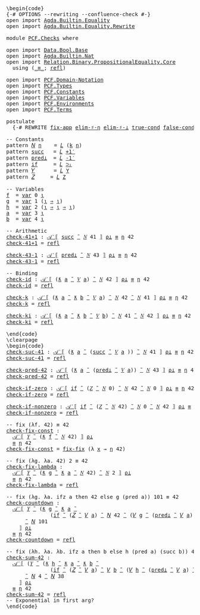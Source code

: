 <pre class="Agda"><a id="1" class="Markup">\begin{code}</a>
<a id="14" class="Symbol">{-#</a> <a id="18" class="Keyword">OPTIONS</a> <a id="26" class="Pragma">--rewriting</a> <a id="38" class="Pragma">--confluence-check</a> <a id="57" class="Symbol">#-}</a>
<a id="61" class="Keyword">open</a> <a id="66" class="Keyword">import</a> <a id="73" href="Agda.Builtin.Equality.html" class="Module">Agda.Builtin.Equality</a>
<a id="95" class="Keyword">open</a> <a id="100" class="Keyword">import</a> <a id="107" href="Agda.Builtin.Equality.Rewrite.html" class="Module">Agda.Builtin.Equality.Rewrite</a>

<a id="138" class="Keyword">module</a> <a id="145" href="PCF.Checks.html" class="Module">PCF.Checks</a> <a id="156" class="Keyword">where</a>

<a id="163" class="Keyword">open</a> <a id="168" class="Keyword">import</a> <a id="175" href="Data.Bool.Base.html" class="Module">Data.Bool.Base</a> 
<a id="191" class="Keyword">open</a> <a id="196" class="Keyword">import</a> <a id="203" href="Agda.Builtin.Nat.html" class="Module">Agda.Builtin.Nat</a>
<a id="220" class="Keyword">open</a> <a id="225" class="Keyword">import</a> <a id="232" href="Relation.Binary.PropositionalEquality.Core.html" class="Module">Relation.Binary.PropositionalEquality.Core</a>
  <a id="277" class="Keyword">using</a> <a id="283" class="Symbol">(</a><a id="284" href="Agda.Builtin.Equality.html#150" class="Datatype Operator">_≡_</a><a id="287" class="Symbol">;</a> <a id="289" href="Agda.Builtin.Equality.html#207" class="InductiveConstructor">refl</a><a id="293" class="Symbol">)</a>

<a id="296" class="Keyword">open</a> <a id="301" class="Keyword">import</a> <a id="308" href="PCF.Domain-Notation.html" class="Module">PCF.Domain-Notation</a>
<a id="328" class="Keyword">open</a> <a id="333" class="Keyword">import</a> <a id="340" href="PCF.Types.html" class="Module">PCF.Types</a>
<a id="350" class="Keyword">open</a> <a id="355" class="Keyword">import</a> <a id="362" href="PCF.Constants.html" class="Module">PCF.Constants</a>
<a id="376" class="Keyword">open</a> <a id="381" class="Keyword">import</a> <a id="388" href="PCF.Variables.html" class="Module">PCF.Variables</a>
<a id="402" class="Keyword">open</a> <a id="407" class="Keyword">import</a> <a id="414" href="PCF.Environments.html" class="Module">PCF.Environments</a>
<a id="431" class="Keyword">open</a> <a id="436" class="Keyword">import</a> <a id="443" href="PCF.Terms.html" class="Module">PCF.Terms</a>

<a id="454" class="Keyword">postulate</a>
  <a id="466" class="Symbol">{-#</a> <a id="470" class="Keyword">REWRITE</a> <a id="478" href="PCF.Domain-Notation.html#422" class="Postulate">fix-app</a> <a id="486" href="PCF.Domain-Notation.html#681" class="Postulate">elim-♯-η</a> <a id="495" href="PCF.Domain-Notation.html#760" class="Postulate">elim-♯-⊥</a> <a id="504" href="PCF.Domain-Notation.html#1101" class="Postulate">true-cond</a> <a id="514" href="PCF.Domain-Notation.html#1164" class="Postulate">false-cond</a> <a id="525" class="Symbol">#-}</a> 

<a id="531" class="Comment">-- Constants</a>
<a id="544" class="Keyword">pattern</a> <a id="𝑁"></a><a id="552" href="PCF.Checks.html#552" class="InductiveConstructor">𝑁</a> <a id="554" href="PCF.Checks.html#566" class="Bound">n</a>    <a id="559" class="Symbol">=</a> <a id="561" href="PCF.Terms.html#348" class="InductiveConstructor">𝐿</a> <a id="563" class="Symbol">(</a><a id="564" href="PCF.Constants.html#447" class="InductiveConstructor">k</a> <a id="566" href="PCF.Checks.html#566" class="Bound">n</a><a id="567" class="Symbol">)</a>
<a id="569" class="Keyword">pattern</a> <a id="succ"></a><a id="577" href="PCF.Checks.html#577" class="InductiveConstructor">succ</a>   <a id="584" class="Symbol">=</a> <a id="586" href="PCF.Terms.html#348" class="InductiveConstructor">𝐿</a> <a id="588" href="PCF.Constants.html#471" class="InductiveConstructor">+1′</a>
<a id="592" class="Keyword">pattern</a> <a id="pred⊥"></a><a id="600" href="PCF.Checks.html#600" class="InductiveConstructor">pred⊥</a>  <a id="607" class="Symbol">=</a> <a id="609" href="PCF.Terms.html#348" class="InductiveConstructor">𝐿</a> <a id="611" href="PCF.Constants.html#489" class="InductiveConstructor">-1′</a>
<a id="615" class="Keyword">pattern</a> <a id="if"></a><a id="623" href="PCF.Checks.html#623" class="InductiveConstructor">if</a>     <a id="630" class="Symbol">=</a> <a id="632" href="PCF.Terms.html#348" class="InductiveConstructor">𝐿</a> <a id="634" href="PCF.Constants.html#357" class="InductiveConstructor">⊃ᵢ</a>
<a id="637" class="Keyword">pattern</a> <a id="𝑌"></a><a id="645" href="PCF.Checks.html#645" class="InductiveConstructor">𝑌</a>      <a id="652" class="Symbol">=</a> <a id="654" href="PCF.Terms.html#348" class="InductiveConstructor">𝐿</a> <a id="656" href="PCF.Constants.html#409" class="InductiveConstructor">Y</a>
<a id="658" class="Keyword">pattern</a> <a id="𝑍"></a><a id="666" href="PCF.Checks.html#666" class="InductiveConstructor">𝑍</a>     <a id="672" class="Symbol">=</a> <a id="674" href="PCF.Terms.html#348" class="InductiveConstructor">𝐿</a> <a id="676" href="PCF.Constants.html#507" class="InductiveConstructor">Z</a>

<a id="679" class="Comment">-- Variables</a>
<a id="f"></a><a id="692" href="PCF.Checks.html#692" class="Function">f</a>  <a id="695" class="Symbol">=</a> <a id="697" href="PCF.Variables.html#171" class="InductiveConstructor">var</a> <a id="701" class="Number">0</a> <a id="703" href="PCF.Types.html#216" class="InductiveConstructor">ι</a>
<a id="g"></a><a id="705" href="PCF.Checks.html#705" class="Function">g</a>  <a id="708" class="Symbol">=</a> <a id="710" href="PCF.Variables.html#171" class="InductiveConstructor">var</a> <a id="714" class="Number">1</a> <a id="716" class="Symbol">(</a><a id="717" href="PCF.Types.html#216" class="InductiveConstructor">ι</a> <a id="719" href="PCF.Types.html#322" class="InductiveConstructor Operator">⇒</a> <a id="721" href="PCF.Types.html#216" class="InductiveConstructor">ι</a><a id="722" class="Symbol">)</a>
<a id="h"></a><a id="724" href="PCF.Checks.html#724" class="Function">h</a>  <a id="727" class="Symbol">=</a> <a id="729" href="PCF.Variables.html#171" class="InductiveConstructor">var</a> <a id="733" class="Number">2</a> <a id="735" class="Symbol">(</a><a id="736" href="PCF.Types.html#216" class="InductiveConstructor">ι</a> <a id="738" href="PCF.Types.html#322" class="InductiveConstructor Operator">⇒</a> <a id="740" href="PCF.Types.html#216" class="InductiveConstructor">ι</a> <a id="742" href="PCF.Types.html#322" class="InductiveConstructor Operator">⇒</a> <a id="744" href="PCF.Types.html#216" class="InductiveConstructor">ι</a><a id="745" class="Symbol">)</a>
<a id="a"></a><a id="747" href="PCF.Checks.html#747" class="Function">a</a>  <a id="750" class="Symbol">=</a> <a id="752" href="PCF.Variables.html#171" class="InductiveConstructor">var</a> <a id="756" class="Number">3</a> <a id="758" href="PCF.Types.html#216" class="InductiveConstructor">ι</a>
<a id="b"></a><a id="760" href="PCF.Checks.html#760" class="Function">b</a>  <a id="763" class="Symbol">=</a> <a id="765" href="PCF.Variables.html#171" class="InductiveConstructor">var</a> <a id="769" class="Number">4</a> <a id="771" href="PCF.Types.html#216" class="InductiveConstructor">ι</a>

<a id="774" class="Comment">-- Arithmetic</a>
<a id="check-41+1"></a><a id="788" href="PCF.Checks.html#788" class="Function">check-41+1</a> <a id="799" class="Symbol">:</a> <a id="801" href="PCF.Terms.html#627" class="Function Operator">𝒜′⟦</a> <a id="805" href="PCF.Checks.html#577" class="InductiveConstructor">succ</a> <a id="810" href="PCF.Terms.html#422" class="InductiveConstructor Operator">˜</a> <a id="812" href="PCF.Checks.html#552" class="InductiveConstructor">𝑁</a> <a id="814" class="Number">41</a> <a id="817" href="PCF.Terms.html#627" class="Function Operator">⟧</a> <a id="819" href="PCF.Environments.html#479" class="Function">ρ⊥</a> <a id="822" href="Agda.Builtin.Equality.html#150" class="Datatype Operator">≡</a> <a id="824" href="PCF.Domain-Notation.html#571" class="Postulate">η</a> <a id="826" class="Number">42</a>
<a id="829" href="PCF.Checks.html#788" class="Function">check-41+1</a> <a id="840" class="Symbol">=</a> <a id="842" href="Agda.Builtin.Equality.html#207" class="InductiveConstructor">refl</a>

<a id="check-43-1"></a><a id="848" href="PCF.Checks.html#848" class="Function">check-43-1</a> <a id="859" class="Symbol">:</a> <a id="861" href="PCF.Terms.html#627" class="Function Operator">𝒜′⟦</a> <a id="865" href="PCF.Checks.html#600" class="InductiveConstructor">pred⊥</a> <a id="871" href="PCF.Terms.html#422" class="InductiveConstructor Operator">˜</a> <a id="873" href="PCF.Checks.html#552" class="InductiveConstructor">𝑁</a> <a id="875" class="Number">43</a> <a id="878" href="PCF.Terms.html#627" class="Function Operator">⟧</a> <a id="880" href="PCF.Environments.html#479" class="Function">ρ⊥</a> <a id="883" href="Agda.Builtin.Equality.html#150" class="Datatype Operator">≡</a> <a id="885" href="PCF.Domain-Notation.html#571" class="Postulate">η</a> <a id="887" class="Number">42</a>
<a id="890" href="PCF.Checks.html#848" class="Function">check-43-1</a> <a id="901" class="Symbol">=</a> <a id="903" href="Agda.Builtin.Equality.html#207" class="InductiveConstructor">refl</a>

<a id="909" class="Comment">-- Binding</a>
<a id="check-id"></a><a id="920" href="PCF.Checks.html#920" class="Function">check-id</a> <a id="929" class="Symbol">:</a> <a id="931" href="PCF.Terms.html#627" class="Function Operator">𝒜′⟦</a> <a id="935" class="Symbol">(</a><a id="936" href="PCF.Terms.html#498" class="InductiveConstructor Operator">ƛ</a> <a id="938" href="PCF.Checks.html#747" class="Function">a</a> <a id="940" href="PCF.Terms.html#498" class="InductiveConstructor Operator">˜</a> <a id="942" href="PCF.Terms.html#274" class="InductiveConstructor">𝑉</a> <a id="944" href="PCF.Checks.html#747" class="Function">a</a><a id="945" class="Symbol">)</a> <a id="947" href="PCF.Terms.html#422" class="InductiveConstructor Operator">˜</a> <a id="949" href="PCF.Checks.html#552" class="InductiveConstructor">𝑁</a> <a id="951" class="Number">42</a> <a id="954" href="PCF.Terms.html#627" class="Function Operator">⟧</a> <a id="956" href="PCF.Environments.html#479" class="Function">ρ⊥</a> <a id="959" href="Agda.Builtin.Equality.html#150" class="Datatype Operator">≡</a> <a id="961" href="PCF.Domain-Notation.html#571" class="Postulate">η</a> <a id="963" class="Number">42</a>
<a id="966" href="PCF.Checks.html#920" class="Function">check-id</a> <a id="975" class="Symbol">=</a> <a id="977" href="Agda.Builtin.Equality.html#207" class="InductiveConstructor">refl</a>

<a id="check-k"></a><a id="983" href="PCF.Checks.html#983" class="Function">check-k</a> <a id="991" class="Symbol">:</a> <a id="993" href="PCF.Terms.html#627" class="Function Operator">𝒜′⟦</a> <a id="997" class="Symbol">(</a><a id="998" href="PCF.Terms.html#498" class="InductiveConstructor Operator">ƛ</a> <a id="1000" href="PCF.Checks.html#747" class="Function">a</a> <a id="1002" href="PCF.Terms.html#498" class="InductiveConstructor Operator">˜</a> <a id="1004" href="PCF.Terms.html#498" class="InductiveConstructor Operator">ƛ</a> <a id="1006" href="PCF.Checks.html#760" class="Function">b</a> <a id="1008" href="PCF.Terms.html#498" class="InductiveConstructor Operator">˜</a> <a id="1010" href="PCF.Terms.html#274" class="InductiveConstructor">𝑉</a> <a id="1012" href="PCF.Checks.html#747" class="Function">a</a><a id="1013" class="Symbol">)</a> <a id="1015" href="PCF.Terms.html#422" class="InductiveConstructor Operator">˜</a> <a id="1017" href="PCF.Checks.html#552" class="InductiveConstructor">𝑁</a> <a id="1019" class="Number">42</a> <a id="1022" href="PCF.Terms.html#422" class="InductiveConstructor Operator">˜</a> <a id="1024" href="PCF.Checks.html#552" class="InductiveConstructor">𝑁</a> <a id="1026" class="Number">41</a> <a id="1029" href="PCF.Terms.html#627" class="Function Operator">⟧</a> <a id="1031" href="PCF.Environments.html#479" class="Function">ρ⊥</a> <a id="1034" href="Agda.Builtin.Equality.html#150" class="Datatype Operator">≡</a> <a id="1036" href="PCF.Domain-Notation.html#571" class="Postulate">η</a> <a id="1038" class="Number">42</a>
<a id="1041" href="PCF.Checks.html#983" class="Function">check-k</a> <a id="1049" class="Symbol">=</a> <a id="1051" href="Agda.Builtin.Equality.html#207" class="InductiveConstructor">refl</a>

<a id="check-ki"></a><a id="1057" href="PCF.Checks.html#1057" class="Function">check-ki</a> <a id="1066" class="Symbol">:</a> <a id="1068" href="PCF.Terms.html#627" class="Function Operator">𝒜′⟦</a> <a id="1072" class="Symbol">(</a><a id="1073" href="PCF.Terms.html#498" class="InductiveConstructor Operator">ƛ</a> <a id="1075" href="PCF.Checks.html#747" class="Function">a</a> <a id="1077" href="PCF.Terms.html#498" class="InductiveConstructor Operator">˜</a> <a id="1079" href="PCF.Terms.html#498" class="InductiveConstructor Operator">ƛ</a> <a id="1081" href="PCF.Checks.html#760" class="Function">b</a> <a id="1083" href="PCF.Terms.html#498" class="InductiveConstructor Operator">˜</a> <a id="1085" href="PCF.Terms.html#274" class="InductiveConstructor">𝑉</a> <a id="1087" href="PCF.Checks.html#760" class="Function">b</a><a id="1088" class="Symbol">)</a> <a id="1090" href="PCF.Terms.html#422" class="InductiveConstructor Operator">˜</a> <a id="1092" href="PCF.Checks.html#552" class="InductiveConstructor">𝑁</a> <a id="1094" class="Number">41</a> <a id="1097" href="PCF.Terms.html#422" class="InductiveConstructor Operator">˜</a> <a id="1099" href="PCF.Checks.html#552" class="InductiveConstructor">𝑁</a> <a id="1101" class="Number">42</a> <a id="1104" href="PCF.Terms.html#627" class="Function Operator">⟧</a> <a id="1106" href="PCF.Environments.html#479" class="Function">ρ⊥</a> <a id="1109" href="Agda.Builtin.Equality.html#150" class="Datatype Operator">≡</a> <a id="1111" href="PCF.Domain-Notation.html#571" class="Postulate">η</a> <a id="1113" class="Number">42</a>
<a id="1116" href="PCF.Checks.html#1057" class="Function">check-ki</a> <a id="1125" class="Symbol">=</a> <a id="1127" href="Agda.Builtin.Equality.html#207" class="InductiveConstructor">refl</a>

<a id="1133" class="Markup">\end{code}</a><a id="1143" class="Background">
\clearpage
</a><a id="1155" class="Markup">\begin{code}</a>
<a id="check-suc-41"></a><a id="1168" href="PCF.Checks.html#1168" class="Function">check-suc-41</a> <a id="1181" class="Symbol">:</a> <a id="1183" href="PCF.Terms.html#627" class="Function Operator">𝒜′⟦</a> <a id="1187" class="Symbol">(</a><a id="1188" href="PCF.Terms.html#498" class="InductiveConstructor Operator">ƛ</a> <a id="1190" href="PCF.Checks.html#747" class="Function">a</a> <a id="1192" href="PCF.Terms.html#498" class="InductiveConstructor Operator">˜</a> <a id="1194" class="Symbol">(</a><a id="1195" href="PCF.Checks.html#577" class="InductiveConstructor">succ</a> <a id="1200" href="PCF.Terms.html#422" class="InductiveConstructor Operator">˜</a> <a id="1202" href="PCF.Terms.html#274" class="InductiveConstructor">𝑉</a> <a id="1204" href="PCF.Checks.html#747" class="Function">a</a> <a id="1206" class="Symbol">))</a> <a id="1209" href="PCF.Terms.html#422" class="InductiveConstructor Operator">˜</a> <a id="1211" href="PCF.Checks.html#552" class="InductiveConstructor">𝑁</a> <a id="1213" class="Number">41</a> <a id="1216" href="PCF.Terms.html#627" class="Function Operator">⟧</a> <a id="1218" href="PCF.Environments.html#479" class="Function">ρ⊥</a> <a id="1221" href="Agda.Builtin.Equality.html#150" class="Datatype Operator">≡</a> <a id="1223" href="PCF.Domain-Notation.html#571" class="Postulate">η</a> <a id="1225" class="Number">42</a>
<a id="1228" href="PCF.Checks.html#1168" class="Function">check-suc-41</a> <a id="1241" class="Symbol">=</a> <a id="1243" href="Agda.Builtin.Equality.html#207" class="InductiveConstructor">refl</a>

<a id="check-pred-42"></a><a id="1249" href="PCF.Checks.html#1249" class="Function">check-pred-42</a> <a id="1263" class="Symbol">:</a> <a id="1265" href="PCF.Terms.html#627" class="Function Operator">𝒜′⟦</a> <a id="1269" class="Symbol">(</a><a id="1270" href="PCF.Terms.html#498" class="InductiveConstructor Operator">ƛ</a> <a id="1272" href="PCF.Checks.html#747" class="Function">a</a> <a id="1274" href="PCF.Terms.html#498" class="InductiveConstructor Operator">˜</a> <a id="1276" class="Symbol">(</a><a id="1277" href="PCF.Checks.html#600" class="InductiveConstructor">pred⊥</a> <a id="1283" href="PCF.Terms.html#422" class="InductiveConstructor Operator">˜</a> <a id="1285" href="PCF.Terms.html#274" class="InductiveConstructor">𝑉</a> <a id="1287" href="PCF.Checks.html#747" class="Function">a</a><a id="1288" class="Symbol">))</a> <a id="1291" href="PCF.Terms.html#422" class="InductiveConstructor Operator">˜</a> <a id="1293" href="PCF.Checks.html#552" class="InductiveConstructor">𝑁</a> <a id="1295" class="Number">43</a> <a id="1298" href="PCF.Terms.html#627" class="Function Operator">⟧</a> <a id="1300" href="PCF.Environments.html#479" class="Function">ρ⊥</a> <a id="1303" href="Agda.Builtin.Equality.html#150" class="Datatype Operator">≡</a> <a id="1305" href="PCF.Domain-Notation.html#571" class="Postulate">η</a> <a id="1307" class="Number">42</a>
<a id="1310" href="PCF.Checks.html#1249" class="Function">check-pred-42</a> <a id="1324" class="Symbol">=</a> <a id="1326" href="Agda.Builtin.Equality.html#207" class="InductiveConstructor">refl</a>

<a id="check-if-zero"></a><a id="1332" href="PCF.Checks.html#1332" class="Function">check-if-zero</a> <a id="1346" class="Symbol">:</a> <a id="1348" href="PCF.Terms.html#627" class="Function Operator">𝒜′⟦</a> <a id="1352" href="PCF.Checks.html#623" class="InductiveConstructor">if</a> <a id="1355" href="PCF.Terms.html#422" class="InductiveConstructor Operator">˜</a> <a id="1357" class="Symbol">(</a><a id="1358" href="PCF.Checks.html#666" class="InductiveConstructor">𝑍</a> <a id="1360" href="PCF.Terms.html#422" class="InductiveConstructor Operator">˜</a> <a id="1362" href="PCF.Checks.html#552" class="InductiveConstructor">𝑁</a> <a id="1364" class="Number">0</a><a id="1365" class="Symbol">)</a> <a id="1367" href="PCF.Terms.html#422" class="InductiveConstructor Operator">˜</a> <a id="1369" href="PCF.Checks.html#552" class="InductiveConstructor">𝑁</a> <a id="1371" class="Number">42</a> <a id="1374" href="PCF.Terms.html#422" class="InductiveConstructor Operator">˜</a> <a id="1376" href="PCF.Checks.html#552" class="InductiveConstructor">𝑁</a> <a id="1378" class="Number">0</a> <a id="1380" href="PCF.Terms.html#627" class="Function Operator">⟧</a> <a id="1382" href="PCF.Environments.html#479" class="Function">ρ⊥</a> <a id="1385" href="Agda.Builtin.Equality.html#150" class="Datatype Operator">≡</a> <a id="1387" href="PCF.Domain-Notation.html#571" class="Postulate">η</a> <a id="1389" class="Number">42</a>
<a id="1392" href="PCF.Checks.html#1332" class="Function">check-if-zero</a> <a id="1406" class="Symbol">=</a> <a id="1408" href="Agda.Builtin.Equality.html#207" class="InductiveConstructor">refl</a>

<a id="check-if-nonzero"></a><a id="1414" href="PCF.Checks.html#1414" class="Function">check-if-nonzero</a> <a id="1431" class="Symbol">:</a> <a id="1433" href="PCF.Terms.html#627" class="Function Operator">𝒜′⟦</a> <a id="1437" href="PCF.Checks.html#623" class="InductiveConstructor">if</a> <a id="1440" href="PCF.Terms.html#422" class="InductiveConstructor Operator">˜</a> <a id="1442" class="Symbol">(</a><a id="1443" href="PCF.Checks.html#666" class="InductiveConstructor">𝑍</a> <a id="1445" href="PCF.Terms.html#422" class="InductiveConstructor Operator">˜</a> <a id="1447" href="PCF.Checks.html#552" class="InductiveConstructor">𝑁</a> <a id="1449" class="Number">42</a><a id="1451" class="Symbol">)</a> <a id="1453" href="PCF.Terms.html#422" class="InductiveConstructor Operator">˜</a> <a id="1455" href="PCF.Checks.html#552" class="InductiveConstructor">𝑁</a> <a id="1457" class="Number">0</a> <a id="1459" href="PCF.Terms.html#422" class="InductiveConstructor Operator">˜</a> <a id="1461" href="PCF.Checks.html#552" class="InductiveConstructor">𝑁</a> <a id="1463" class="Number">42</a> <a id="1466" href="PCF.Terms.html#627" class="Function Operator">⟧</a> <a id="1468" href="PCF.Environments.html#479" class="Function">ρ⊥</a> <a id="1471" href="Agda.Builtin.Equality.html#150" class="Datatype Operator">≡</a> <a id="1473" href="PCF.Domain-Notation.html#571" class="Postulate">η</a> <a id="1475" class="Number">42</a>
<a id="1478" href="PCF.Checks.html#1414" class="Function">check-if-nonzero</a> <a id="1495" class="Symbol">=</a> <a id="1497" href="Agda.Builtin.Equality.html#207" class="InductiveConstructor">refl</a>

<a id="1503" class="Comment">-- fix (λf. 42) ≡ 42</a>
<a id="check-fix-const"></a><a id="1524" href="PCF.Checks.html#1524" class="Function">check-fix-const</a> <a id="1540" class="Symbol">:</a>
  <a id="1544" href="PCF.Terms.html#627" class="Function Operator">𝒜′⟦</a> <a id="1548" href="PCF.Checks.html#645" class="InductiveConstructor">𝑌</a> <a id="1550" href="PCF.Terms.html#422" class="InductiveConstructor Operator">˜</a> <a id="1552" class="Symbol">(</a><a id="1553" href="PCF.Terms.html#498" class="InductiveConstructor Operator">ƛ</a> <a id="1555" href="PCF.Checks.html#692" class="Function">f</a> <a id="1557" href="PCF.Terms.html#498" class="InductiveConstructor Operator">˜</a> <a id="1559" href="PCF.Checks.html#552" class="InductiveConstructor">𝑁</a> <a id="1561" class="Number">42</a><a id="1563" class="Symbol">)</a> <a id="1565" href="PCF.Terms.html#627" class="Function Operator">⟧</a> <a id="1567" href="PCF.Environments.html#479" class="Function">ρ⊥</a> 
  <a id="1573" href="Agda.Builtin.Equality.html#150" class="Datatype Operator">≡</a> <a id="1575" href="PCF.Domain-Notation.html#571" class="Postulate">η</a> <a id="1577" class="Number">42</a>
<a id="1580" href="PCF.Checks.html#1524" class="Function">check-fix-const</a> <a id="1596" class="Symbol">=</a> <a id="1598" href="PCF.Domain-Notation.html#356" class="Postulate">fix-fix</a> <a id="1606" class="Symbol">(λ</a> <a id="1609" href="PCF.Checks.html#1609" class="Bound">x</a> <a id="1611" class="Symbol">→</a> <a id="1613" href="PCF.Domain-Notation.html#571" class="Postulate">η</a> <a id="1615" class="Number">42</a><a id="1617" class="Symbol">)</a>

<a id="1620" class="Comment">-- fix (λg. λa. 42) 2 ≡ 42</a>
<a id="check-fix-lambda"></a><a id="1647" href="PCF.Checks.html#1647" class="Function">check-fix-lambda</a> <a id="1664" class="Symbol">:</a>
  <a id="1668" href="PCF.Terms.html#627" class="Function Operator">𝒜′⟦</a> <a id="1672" href="PCF.Checks.html#645" class="InductiveConstructor">𝑌</a> <a id="1674" href="PCF.Terms.html#422" class="InductiveConstructor Operator">˜</a> <a id="1676" class="Symbol">(</a><a id="1677" href="PCF.Terms.html#498" class="InductiveConstructor Operator">ƛ</a> <a id="1679" href="PCF.Checks.html#705" class="Function">g</a> <a id="1681" href="PCF.Terms.html#498" class="InductiveConstructor Operator">˜</a> <a id="1683" href="PCF.Terms.html#498" class="InductiveConstructor Operator">ƛ</a> <a id="1685" href="PCF.Checks.html#747" class="Function">a</a> <a id="1687" href="PCF.Terms.html#498" class="InductiveConstructor Operator">˜</a> <a id="1689" href="PCF.Checks.html#552" class="InductiveConstructor">𝑁</a> <a id="1691" class="Number">42</a><a id="1693" class="Symbol">)</a> <a id="1695" href="PCF.Terms.html#422" class="InductiveConstructor Operator">˜</a> <a id="1697" href="PCF.Checks.html#552" class="InductiveConstructor">𝑁</a> <a id="1699" class="Number">2</a> <a id="1701" href="PCF.Terms.html#627" class="Function Operator">⟧</a> <a id="1703" href="PCF.Environments.html#479" class="Function">ρ⊥</a> 
  <a id="1709" href="Agda.Builtin.Equality.html#150" class="Datatype Operator">≡</a> <a id="1711" href="PCF.Domain-Notation.html#571" class="Postulate">η</a> <a id="1713" class="Number">42</a>
<a id="1716" href="PCF.Checks.html#1647" class="Function">check-fix-lambda</a> <a id="1733" class="Symbol">=</a> <a id="1735" href="Agda.Builtin.Equality.html#207" class="InductiveConstructor">refl</a>

<a id="1741" class="Comment">-- fix (λg. λa. ifz a then 42 else g (pred a)) 101 ≡ 42</a>
<a id="check-countdown"></a><a id="1797" href="PCF.Checks.html#1797" class="Function">check-countdown</a> <a id="1813" class="Symbol">:</a>
  <a id="1817" href="PCF.Terms.html#627" class="Function Operator">𝒜′⟦</a> <a id="1821" href="PCF.Checks.html#645" class="InductiveConstructor">𝑌</a> <a id="1823" href="PCF.Terms.html#422" class="InductiveConstructor Operator">˜</a> <a id="1825" class="Symbol">(</a><a id="1826" href="PCF.Terms.html#498" class="InductiveConstructor Operator">ƛ</a> <a id="1828" href="PCF.Checks.html#705" class="Function">g</a> <a id="1830" href="PCF.Terms.html#498" class="InductiveConstructor Operator">˜</a> <a id="1832" href="PCF.Terms.html#498" class="InductiveConstructor Operator">ƛ</a> <a id="1834" href="PCF.Checks.html#747" class="Function">a</a> <a id="1836" href="PCF.Terms.html#498" class="InductiveConstructor Operator">˜</a>
              <a id="1852" class="Symbol">(</a><a id="1853" href="PCF.Checks.html#623" class="InductiveConstructor">if</a> <a id="1856" href="PCF.Terms.html#422" class="InductiveConstructor Operator">˜</a> <a id="1858" class="Symbol">(</a><a id="1859" href="PCF.Checks.html#666" class="InductiveConstructor">𝑍</a> <a id="1861" href="PCF.Terms.html#422" class="InductiveConstructor Operator">˜</a> <a id="1863" href="PCF.Terms.html#274" class="InductiveConstructor">𝑉</a> <a id="1865" href="PCF.Checks.html#747" class="Function">a</a><a id="1866" class="Symbol">)</a> <a id="1868" href="PCF.Terms.html#422" class="InductiveConstructor Operator">˜</a> <a id="1870" href="PCF.Checks.html#552" class="InductiveConstructor">𝑁</a> <a id="1872" class="Number">42</a> <a id="1875" href="PCF.Terms.html#422" class="InductiveConstructor Operator">˜</a> <a id="1877" class="Symbol">(</a><a id="1878" href="PCF.Terms.html#274" class="InductiveConstructor">𝑉</a> <a id="1880" href="PCF.Checks.html#705" class="Function">g</a> <a id="1882" href="PCF.Terms.html#422" class="InductiveConstructor Operator">˜</a> <a id="1884" class="Symbol">(</a><a id="1885" href="PCF.Checks.html#600" class="InductiveConstructor">pred⊥</a> <a id="1891" href="PCF.Terms.html#422" class="InductiveConstructor Operator">˜</a> <a id="1893" href="PCF.Terms.html#274" class="InductiveConstructor">𝑉</a> <a id="1895" href="PCF.Checks.html#747" class="Function">a</a><a id="1896" class="Symbol">))))</a>
      <a id="1907" href="PCF.Terms.html#422" class="InductiveConstructor Operator">˜</a> <a id="1909" href="PCF.Checks.html#552" class="InductiveConstructor">𝑁</a> <a id="1911" class="Number">101</a>
    <a id="1919" href="PCF.Terms.html#627" class="Function Operator">⟧</a> <a id="1921" href="PCF.Environments.html#479" class="Function">ρ⊥</a> 
  <a id="1927" href="Agda.Builtin.Equality.html#150" class="Datatype Operator">≡</a> <a id="1929" href="PCF.Domain-Notation.html#571" class="Postulate">η</a> <a id="1931" class="Number">42</a>
<a id="1934" href="PCF.Checks.html#1797" class="Function">check-countdown</a> <a id="1950" class="Symbol">=</a> <a id="1952" href="Agda.Builtin.Equality.html#207" class="InductiveConstructor">refl</a>

<a id="1958" class="Comment">-- fix (λh. λa. λb. ifz a then b else h (pred a) (succ b)) 4 38 ≡ 42</a>
<a id="check-sum-42"></a><a id="2027" href="PCF.Checks.html#2027" class="Function">check-sum-42</a> <a id="2040" class="Symbol">:</a>
  <a id="2044" href="PCF.Terms.html#627" class="Function Operator">𝒜′⟦</a> <a id="2048" class="Symbol">(</a><a id="2049" href="PCF.Checks.html#645" class="InductiveConstructor">𝑌</a> <a id="2051" href="PCF.Terms.html#422" class="InductiveConstructor Operator">˜</a> <a id="2053" class="Symbol">(</a><a id="2054" href="PCF.Terms.html#498" class="InductiveConstructor Operator">ƛ</a> <a id="2056" href="PCF.Checks.html#724" class="Function">h</a> <a id="2058" href="PCF.Terms.html#498" class="InductiveConstructor Operator">˜</a> <a id="2060" href="PCF.Terms.html#498" class="InductiveConstructor Operator">ƛ</a> <a id="2062" href="PCF.Checks.html#747" class="Function">a</a> <a id="2064" href="PCF.Terms.html#498" class="InductiveConstructor Operator">˜</a> <a id="2066" href="PCF.Terms.html#498" class="InductiveConstructor Operator">ƛ</a> <a id="2068" href="PCF.Checks.html#760" class="Function">b</a> <a id="2070" href="PCF.Terms.html#498" class="InductiveConstructor Operator">˜</a>
              <a id="2086" class="Symbol">(</a><a id="2087" href="PCF.Checks.html#623" class="InductiveConstructor">if</a> <a id="2090" href="PCF.Terms.html#422" class="InductiveConstructor Operator">˜</a> <a id="2092" class="Symbol">(</a><a id="2093" href="PCF.Checks.html#666" class="InductiveConstructor">𝑍</a> <a id="2095" href="PCF.Terms.html#422" class="InductiveConstructor Operator">˜</a> <a id="2097" href="PCF.Terms.html#274" class="InductiveConstructor">𝑉</a> <a id="2099" href="PCF.Checks.html#747" class="Function">a</a><a id="2100" class="Symbol">)</a> <a id="2102" href="PCF.Terms.html#422" class="InductiveConstructor Operator">˜</a> <a id="2104" href="PCF.Terms.html#274" class="InductiveConstructor">𝑉</a> <a id="2106" href="PCF.Checks.html#760" class="Function">b</a> <a id="2108" href="PCF.Terms.html#422" class="InductiveConstructor Operator">˜</a> <a id="2110" class="Symbol">(</a><a id="2111" href="PCF.Terms.html#274" class="InductiveConstructor">𝑉</a> <a id="2113" href="PCF.Checks.html#724" class="Function">h</a> <a id="2115" href="PCF.Terms.html#422" class="InductiveConstructor Operator">˜</a> <a id="2117" class="Symbol">(</a><a id="2118" href="PCF.Checks.html#600" class="InductiveConstructor">pred⊥</a> <a id="2124" href="PCF.Terms.html#422" class="InductiveConstructor Operator">˜</a> <a id="2126" href="PCF.Terms.html#274" class="InductiveConstructor">𝑉</a> <a id="2128" href="PCF.Checks.html#747" class="Function">a</a><a id="2129" class="Symbol">)</a> <a id="2131" href="PCF.Terms.html#422" class="InductiveConstructor Operator">˜</a> <a id="2133" class="Symbol">(</a><a id="2134" href="PCF.Checks.html#577" class="InductiveConstructor">succ</a> <a id="2139" href="PCF.Terms.html#422" class="InductiveConstructor Operator">˜</a> <a id="2141" href="PCF.Terms.html#274" class="InductiveConstructor">𝑉</a> <a id="2143" href="PCF.Checks.html#760" class="Function">b</a><a id="2144" class="Symbol">)))))</a>
      <a id="2156" href="PCF.Terms.html#422" class="InductiveConstructor Operator">˜</a> <a id="2158" href="PCF.Checks.html#552" class="InductiveConstructor">𝑁</a> <a id="2160" class="Number">4</a> <a id="2162" href="PCF.Terms.html#422" class="InductiveConstructor Operator">˜</a> <a id="2164" href="PCF.Checks.html#552" class="InductiveConstructor">𝑁</a> <a id="2166" class="Number">38</a>
    <a id="2173" href="PCF.Terms.html#627" class="Function Operator">⟧</a> <a id="2175" href="PCF.Environments.html#479" class="Function">ρ⊥</a> 
  <a id="2181" href="Agda.Builtin.Equality.html#150" class="Datatype Operator">≡</a> <a id="2183" href="PCF.Domain-Notation.html#571" class="Postulate">η</a> <a id="2185" class="Number">42</a>
<a id="2188" href="PCF.Checks.html#2027" class="Function">check-sum-42</a> <a id="2201" class="Symbol">=</a> <a id="2203" href="Agda.Builtin.Equality.html#207" class="InductiveConstructor">refl</a>
<a id="2208" class="Comment">-- Exponential in first arg?</a>
<a id="2237" class="Markup">\end{code}</a></pre>